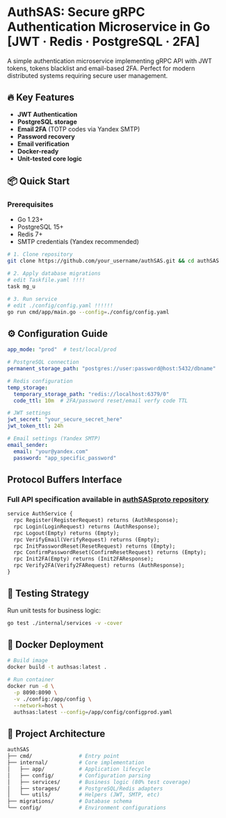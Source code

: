 # AuthSAS: Secure gRPC Authentication Microservice in Go [JWT · Redis · PostgreSQL · 2FA]

A simple authentication microservice implementing gRPC API with JWT tokens, tokens blacklist and email-based 2FA. Perfect for modern distributed systems requiring secure user management.

## 🔥 Key Features

- **JWT Authentication**
- **PostgreSQL storage**
- **Email 2FA** (TOTP codes via Yandex SMTP)
- **Password recovery**
- **Email verification**
- **Docker-ready**
- **Unit-tested core logic**

## 📦 Quick Start

### Prerequisites
- Go 1.23+
- PostgreSQL 15+
- Redis 7+
- SMTP credentials (Yandex recommended)

```bash
# 1. Clone repository
git clone https://github.com/your_username/authSAS.git && cd authSAS

# 2. Apply database migrations
# edit Taskfile.yaml !!!!
task mg_u

# 3. Run service
# edit ./config/config.yaml !!!!!!
go run cmd/app/main.go --config=./config/config.yaml
```

## ⚙️ Configuration Guide
```yaml
app_mode: "prod"  # test/local/prod

# PostgreSQL connection
permanent_storage_path: "postgres://user:password@host:5432/dbname"

# Redis configuration
temp_storage:
  temporary_storage_path: "redis://localhost:6379/0"
  code_ttl: 10m  # 2FA/password reset/email verfy code TTL

# JWT settings
jwt_secret: "your_secure_secret_here"
jwt_token_ttl: 24h

# Email settings (Yandex SMTP)
email_sender:
  email: "your@yandex.com"
  password: "app_specific_password"
```

## Protocol Buffers Interface
### Full API specification available in [authSASproto repository](https://github.com/BegunovDmitry/authSASproto)
```protobuf
service AuthService {
  rpc Register(RegisterRequest) returns (AuthResponse);
  rpc Login(LoginRequest) returns (AuthResponse);
  rpc Logout(Empty) returns (Empty);
  rpc VerifyEmail(VerifyRequest) returns (Empty);
  rpc InitPasswordReset(ResetRequest) returns (Empty);
  rpc ConfirmPasswordReset(ConfirmResetRequest) returns (Empty);
  rpc Init2FA(Empty) returns (Init2FAResponse);
  rpc Verify2FA(Verify2FARequest) returns (AuthResponse);
}
```

## 🧪 Testing Strategy
Run unit tests for business logic:
```bash
go test ./internal/services -v -cover
```

## 🐳 Docker Deployment
```bash
# Build image
docker build -t authsas:latest .

# Run container
docker run -d \
  -p 8090:8090 \
  -v ./config:/app/config \
  --network=host \
  authsas:latest --config=/app/config/configprod.yaml
```

## 📂 Project Architecture
```bash
authSAS
├── cmd/               # Entry point
├── internal/          # Core implementation
│   ├── app/           # Application lifecycle
│   ├── config/        # Configuration parsing
│   ├── services/      # Business logic (80% test coverage)
│   ├── storages/      # PostgreSQL/Redis adapters
│   └── utils/         # Helpers (JWT, SMTP, etc)
├── migrations/        # Database schema
└── config/            # Environment configurations
```
